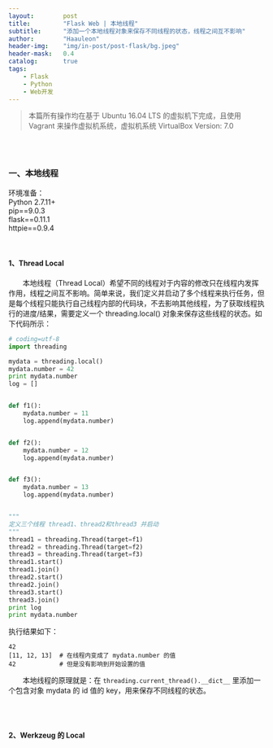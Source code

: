 ```yaml
---
layout:        post
title:         "Flask Web | 本地线程"
subtitle:      "添加一个本地线程对象来保存不同线程的状态，线程之间互不影响"
author:        "Haauleon"
header-img:    "img/in-post/post-flask/bg.jpeg"
header-mask:   0.4
catalog:       true
tags:
    - Flask
    - Python
    - Web开发
---
```


> 本篇所有操作均在基于 Ubuntu 16.04 LTS 的虚拟机下完成，且使用 Vagrant 来操作虚拟机系统，虚拟机系统 VirtualBox Version: 7.0 

<br>
<br>

### 一、本地线程
环境准备：     
Python 2.7.11+      
pip==9.0.3     
flask==0.11.1   
httpie==0.9.4     

<br>

#### 1、Thread Local
&emsp;&emsp;本地线程（Thread Local）希望不同的线程对于内容的修改只在线程内发挥作用，线程之间互不影响。简单来说，我们定义并启动了多个线程来执行任务，但是每个线程只能执行自己线程内部的代码块，不去影响其他线程，为了获取线程执行的进度/结果，需要定义一个 threading.local() 对象来保存这些线程的状态。如下代码所示：     
```python
# coding=utf-8
import threading

mydata = threading.local()
mydata.number = 42
print mydata.number
log = []


def f1():
    mydata.number = 11
    log.append(mydata.number)


def f2():
    mydata.number = 12
    log.append(mydata.number)


def f3():
    mydata.number = 13
    log.append(mydata.number)


"""
定义三个线程 thread1、thread2和thread3 并启动
"""
thread1 = threading.Thread(target=f1)
thread2 = threading.Thread(target=f2)
thread3 = threading.Thread(target=f3)
thread1.start()
thread1.join()
thread2.start()
thread2.join()
thread3.start()
thread3.join()
print log
print mydata.number
```

执行结果如下：     
```
42
[11, 12, 13]  # 在线程内变成了 mydata.number 的值
42            # 但是没有影响到开始设置的值
```

&emsp;&emsp;本地线程的原理就是：在 `threading.current_thread().__dict__` 里添加一个包含对象 mydata 的 id 值的 key，用来保存不同线程的状态。   

<br>
<br>

#### 2、Werkzeug 的 Local

